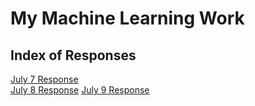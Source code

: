 # My Machine Learning Work
## Index of Responses
[July 7 Response](https://mcheng13.github.io/machine_learning_site/July_7_Response)  
[July 8 Response](https://mcheng13.github.io/machine_learning_site/July_8_Response)
[July 9 Response](https://mcheng13.github.io/machine_learning_site/July_9_Response)
